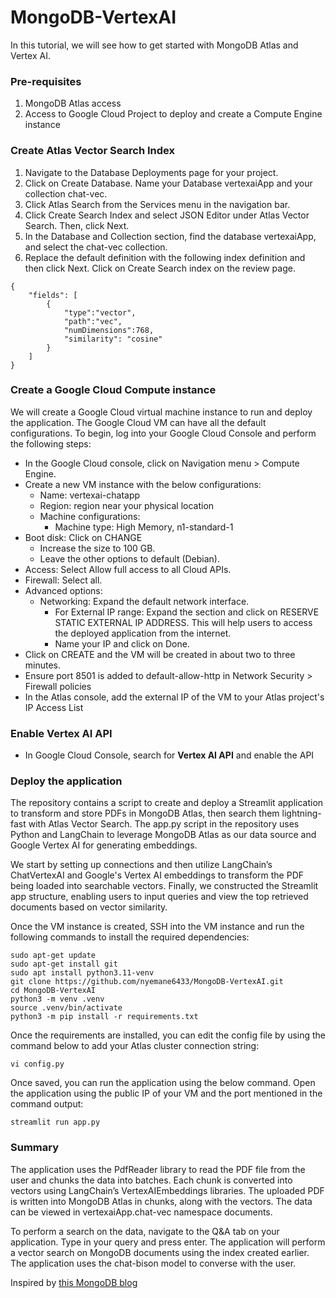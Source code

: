 # MongoDB-VertexAI
In this tutorial, we will see how to get started with MongoDB Atlas and Vertex AI.

### Pre-requisites
1. MongoDB Atlas access
2. Access to Google Cloud Project to deploy and create a Compute Engine instance

### Create Atlas Vector Search Index
1. Navigate to the Database Deployments page for your project.
2. Click on Create Database. Name your Database vertexaiApp and your collection chat-vec.
3. Click Atlas Search from the Services menu in the navigation bar.
4. Click Create Search Index and select JSON Editor under Atlas Vector Search. Then, click Next.
5. In the Database and Collection section, find the database vertexaiApp, and select the chat-vec collection.
6. Replace the default definition with the following index definition and then click Next. Click on Create Search index on the review page.
```
{
    "fields": [
        {
            "type":"vector",
            "path":"vec",
            "numDimensions":768,
            "similarity": "cosine"
        }
    ]
}
```

### Create a Google Cloud Compute instance
We will create a Google Cloud virtual machine instance to run and deploy the application. The Google Cloud VM can have all the default configurations. To begin, log into your Google Cloud Console and perform the following steps:
 
* In the Google Cloud console, click on Navigation menu > Compute Engine.
* Create a new VM instance with the below configurations:
   * Name: vertexai-chatapp
   * Region: region near your physical location
   * Machine configurations:
       * Machine type: High Memory, n1-standard-1
* Boot disk: Click on CHANGE
    * Increase the size to 100 GB.
    * Leave the other options to default (Debian).
* Access: Select Allow full access to all Cloud APIs.
* Firewall: Select all.
* Advanced options:
    * Networking: Expand the default network interface.
        * For External IP range: Expand the section and click on RESERVE STATIC EXTERNAL IP ADDRESS. This will help users to access the deployed application from the internet.
        * Name your IP and click on Done.
* Click on CREATE and the VM will be created in about two to three minutes.
* Ensure port 8501 is added to default-allow-http in Network Security > Firewall policies
* In the Atlas console, add the external IP of the VM to your Atlas project's IP Access List

### Enable Vertex AI API
* In Google Cloud Console, search for __Vertex AI API__ and enable the API

### Deploy the application
The repository contains a script to create and deploy a Streamlit application to transform and store PDFs in MongoDB Atlas, then search them lightning-fast with Atlas Vector Search. The app.py script in the repository uses Python and LangChain to leverage MongoDB Atlas as our data source and Google Vertex AI for generating embeddings.

We start by setting up connections and then utilize LangChain’s ChatVertexAI and Google's Vertex AI embeddings to transform the PDF being loaded into searchable vectors. Finally, we constructed the Streamlit app structure, enabling users to input queries and view the top retrieved documents based on vector similarity.

Once the VM instance is created, SSH into the VM instance and run the following commands to install the required dependencies: 
```
sudo apt-get update
sudo apt-get install git
sudo apt install python3.11-venv
git clone https://github.com/nyemane6433/MongoDB-VertexAI.git
cd MongoDB-VertexAI
python3 -m venv .venv
source .venv/bin/activate
python3 -m pip install -r requirements.txt
```

Once the requirements are installed, you can edit the config file by using the command below to add your Atlas cluster connection string: 
```
vi config.py
```

Once saved, you can run the application using the below command. Open the application using the public IP of your VM and the port mentioned in the command output:
```
streamlit run app.py
```

### Summary
The application uses the PdfReader library to read the PDF file from the user and chunks the data into batches. Each chunk is converted into vectors using LangChain’s VertexAIEmbeddings libraries. The uploaded PDF is written into MongoDB Atlas in chunks, along with the vectors. The data can be viewed in vertexaiApp.chat-vec namespace documents.

To perform a search on the data, navigate to the Q&A tab on your application. Type in your query and press enter. The application will perform a vector search on MongoDB documents using the index created earlier. The application uses the chat-bison model to converse with the user.

Inspired by [this MongoDB blog](https://www.mongodb.com/developer/products/atlas/build-smart-applications-atlas-vector-search-google-vertex-ai/)
